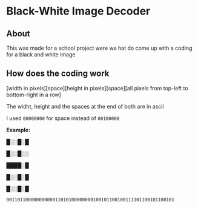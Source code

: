 # Black-White Image Decoder

## About

This was made for a school project were we hat do come up with a coding for a black and white image

## How does the coding work

[width in pixels][space][height in pixels][space][all pixels from top-left to bottom-right in a row]

The widht, height and the spaces at the end of both are in ascii

I used `00000000` for space instead of `00100000`

**Example:**

█░░█░█

█░░█░░

████░█

█░░█░█

█░░█░█

`00110110000000000011010100000000100101100100111101100101100101`
